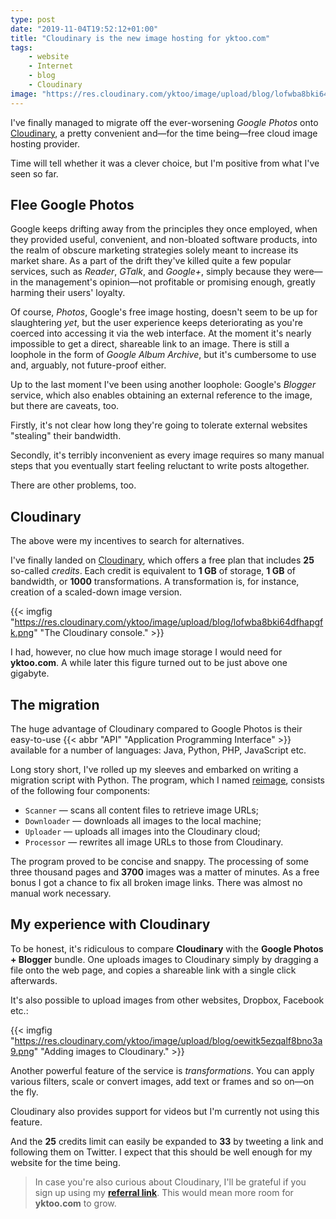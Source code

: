 ```yaml
---
type: post
date: "2019-11-04T19:52:12+01:00"
title: "Cloudinary is the new image hosting for yktoo.com"
tags:
    - website
    - Internet
    - blog
    - Cloudinary
image: "https://res.cloudinary.com/yktoo/image/upload/blog/lofwba8bki64dfhapgfk.png"
---
```


I've finally managed to migrate off the ever-worsening *Google Photos* onto [Cloudinary](https://cloudinary.com/invites/lpov9zyyucivvxsnalc5/l6ccxxrfxv0mdc6iewg8), a pretty convenient and—for the time being—free cloud image hosting provider.

Time will tell whether it was a clever choice, but I'm positive from what I've seen so far.

<!--more-->

## Flee Google Photos

Google keeps drifting away from the principles they once employed, when they provided useful, convenient, and non-bloated software products, into the realm of obscure marketing strategies solely meant to increase its market share. As a part of the drift they've killed quite a few popular services, such as *Reader*, *GTalk*, and *Google+*, simply because they were—in the management's opinion—not profitable or promising enough, greatly harming their users' loyalty.

Of course, *Photos*, Google's free image hosting, doesn't seem to be up for slaughtering *yet*, but the user experience keeps deteriorating as you're coerced into accessing it via the web interface. At the moment it's nearly impossible to get a direct, shareable link to an image. There is still a loophole in the form of *Google Album Archive*, but it's cumbersome to use and, arguably, not future-proof either.

Up to the last moment I've been using another loophole: Google's *Blogger* service, which also enables obtaining an external reference to the image, but there are caveats, too.

Firstly, it's not clear how long they're going to tolerate external websites "stealing" their bandwidth.

Secondly, it's terribly inconvenient as every image requires so many manual steps that you eventually start feeling reluctant to write posts altogether.

There are other problems, too.

## Cloudinary

The above were my incentives to search for alternatives.

I've finally landed on [Cloudinary](https://cloudinary.com/invites/lpov9zyyucivvxsnalc5/l6ccxxrfxv0mdc6iewg8), which offers a free plan that includes **25** so-called *credits*. Each credit is equivalent to **1 GB** of storage, **1 GB** of bandwidth, or **1000** transformations. A transformation is, for instance, creation of a scaled-down image version.

{{< imgfig "https://res.cloudinary.com/yktoo/image/upload/blog/lofwba8bki64dfhapgfk.png" "The Cloudinary console." >}}

I had, however, no clue how much image storage I would need for **yktoo.com**. A while later this figure turned out to be just above one gigabyte.

## The migration

The huge advantage of Cloudinary compared to Google Photos is their easy-to-use {{< abbr "API" "Application Programming Interface" >}} available for a number of languages: Java, Python, PHP, JavaScript etc.

Long story short, I've rolled up my sleeves and embarked on writing a migration script with Python. The program, which I named [reimage](https://github.com/yktoo/yktoo.com/blob/master/_dev_/reimage), consists of the following four components:

* `Scanner` — scans all content files to retrieve image URLs;
* `Downloader` — downloads all images to the local machine;
* `Uploader` — uploads all images into the Cloudinary cloud;
* `Processor` — rewrites all image URLs to those from Cloudinary.

The program proved to be concise and snappy. The processing of some three thousand pages and **3700** images was a matter of minutes. As a free bonus I got a chance to fix all broken image links. There was almost no manual work necessary.

## My experience with Cloudinary

To be honest, it's ridiculous to compare **Cloudinary** with the **Google Photos + Blogger** bundle. One uploads images to Cloudinary simply by dragging a file onto the web page, and copies a shareable link with a single click afterwards.

It's also possible to upload images from other websites, Dropbox, Facebook etc.:

{{< imgfig "https://res.cloudinary.com/yktoo/image/upload/blog/oewitk5ezqalf8bno3a9.png" "Adding images to Cloudinary." >}}

Another powerful feature of the service is *transformations*. You can apply various filters, scale or convert images, add text or frames and so on—on the fly.

Cloudinary also provides support for videos but I'm currently not using this feature.

And the **25** credits limit can easily be expanded to **33** by tweeting a link and following them on Twitter. I expect that this should be well enough for my website for the time being.

> In case you're also curious about Cloudinary, I'll be grateful if you sign up using my **[referral link](https://cloudinary.com/invites/lpov9zyyucivvxsnalc5/l6ccxxrfxv0mdc6iewg8)**. This would mean more room for **yktoo.com** to grow.
